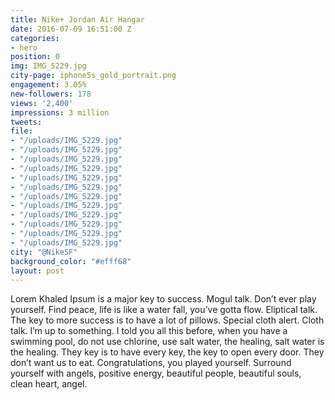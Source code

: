 ```yaml
---
title: Nike+ Jordan Air Hangar
date: 2016-07-09 16:51:00 Z
categories:
- hero
position: 0
img: IMG_5229.jpg
city-page: iphone5s_gold_portrait.png
engagement: 3.05%
new-followers: 178
views: '2,400'
impressions: 3 million
tweets: 
file:
- "/uploads/IMG_5229.jpg"
- "/uploads/IMG_5229.jpg"
- "/uploads/IMG_5229.jpg"
- "/uploads/IMG_5229.jpg"
- "/uploads/IMG_5229.jpg"
- "/uploads/IMG_5229.jpg"
- "/uploads/IMG_5229.jpg"
- "/uploads/IMG_5229.jpg"
- "/uploads/IMG_5229.jpg"
- "/uploads/IMG_5229.jpg"
- "/uploads/IMG_5229.jpg"
- "/uploads/IMG_5229.jpg"
city: "@NikeSF"
background_color: "#efff68"
layout: post
---
```


Lorem Khaled Ipsum is a major key to success. Mogul talk. Don’t ever play yourself. Find peace, life is like a water fall, you’ve gotta flow. Eliptical talk. The key to more success is to have a lot of pillows. Special cloth alert. Cloth talk. I’m up to something. I told you all this before, when you have a swimming pool, do not use chlorine, use salt water, the healing, salt water is the healing. They key is to have every key, the key to open every door. They don’t want us to eat. Congratulations, you played yourself. Surround yourself with angels, positive energy, beautiful people, beautiful souls, clean heart, angel.